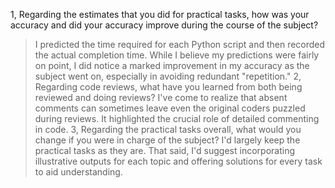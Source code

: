1, Regarding the estimates that you did for practical tasks,
 how was your accuracy and did your accuracy improve during the course of the subject?
> I predicted the time required for each Python script and then recorded the actual completion time. 
> While I believe my predictions were fairly on point, I did notice a marked improvement in my accuracy as the subject went on, especially in avoiding redundant "repetition."
2, Regarding code reviews, what have you learned from both being reviewed and doing reviews?
> I've come to realize that absent comments can sometimes leave even the original coders puzzled during reviews. 
> It highlighted the crucial role of detailed commenting in code.
3, Regarding the practical tasks overall, what would you change if you were in charge of the subject?
> I'd largely keep the practical tasks as they are. 
> That said, I'd suggest incorporating illustrative outputs for each topic and offering solutions for every task to aid understanding.